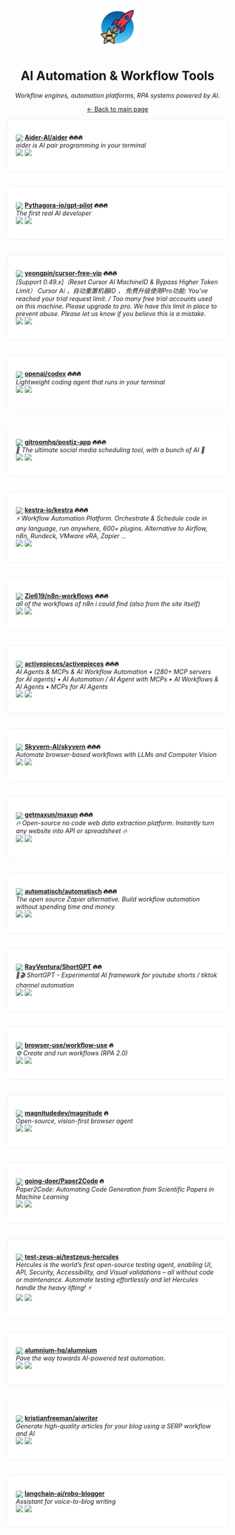 <p align="center"><img src="../assets/awesome-logo.png" width="100" alt="Awesome Repos"/></p>
<h1 align="center">AI Automation & Workflow Tools</h1>
<p align="center"><i>Workflow engines, automation platforms, RPA systems powered by AI.</i></p>

<p align="center"><a href="../README.md">← Back to main page</a></p>

<div align="left" style="border:1px solid #eee; border-radius:10px; padding:18px 20px; background:#fff;">

<img src="https://avatars.githubusercontent.com/u/172139148?v=4" width="32" style="vertical-align:middle;"/> <strong><a href="https://github.com/Aider-AI/aider">Aider-AI/aider</a> 🔥🔥🔥</strong><br/>
<em>aider is AI pair programming in your terminal</em><br/>
<span>
<a href="https://github.com/Aider-AI/aider/stargazers"><img src="https://img.shields.io/github/stars/Aider-AI/aider?style=flat-square&labelColor=343b41"></a>
<a href="https://github.com/Aider-AI/aider/network/members"><img src="https://img.shields.io/github/forks/Aider-AI/aider?style=flat-square&labelColor=343b41"></a>
</span>
</div><br><br>

<div align="left" style="border:1px solid #eee; border-radius:10px; padding:18px 20px; background:#fff;">

<img src="https://avatars.githubusercontent.com/u/123263103?v=4" width="32" style="vertical-align:middle;"/> <strong><a href="https://github.com/Pythagora-io/gpt-pilot">Pythagora-io/gpt-pilot</a> 🔥🔥🔥</strong><br/>
<em>The first real AI developer</em><br/>
<span>
<a href="https://github.com/Pythagora-io/gpt-pilot/stargazers"><img src="https://img.shields.io/github/stars/Pythagora-io/gpt-pilot?style=flat-square&labelColor=343b41"></a>
<a href="https://github.com/Pythagora-io/gpt-pilot/network/members"><img src="https://img.shields.io/github/forks/Pythagora-io/gpt-pilot?style=flat-square&labelColor=343b41"></a>
</span>
</div><br><br>

<div align="left" style="border:1px solid #eee; border-radius:10px; padding:18px 20px; background:#fff;">

<img src="https://avatars.githubusercontent.com/u/29575074?v=4" width="32" style="vertical-align:middle;"/> <strong><a href="https://github.com/yeongpin/cursor-free-vip">yeongpin/cursor-free-vip</a> 🔥🔥🔥</strong><br/>
<em>[Support 0.49.x]（Reset Cursor AI MachineID & Bypass Higher Token Limit） Cursor Ai ，自动重置机器ID ， 免费升级使用Pro功能: You've reached your trial request limit. / Too many free trial accounts used on this machine. Please upgrade to pro. We have this limit in place to prevent abuse. Please let us know if you believe this is a mistake.</em><br/>
<span>
<a href="https://github.com/yeongpin/cursor-free-vip/stargazers"><img src="https://img.shields.io/github/stars/yeongpin/cursor-free-vip?style=flat-square&labelColor=343b41"></a>
<a href="https://github.com/yeongpin/cursor-free-vip/network/members"><img src="https://img.shields.io/github/forks/yeongpin/cursor-free-vip?style=flat-square&labelColor=343b41"></a>
</span>
</div><br><br>

<div align="left" style="border:1px solid #eee; border-radius:10px; padding:18px 20px; background:#fff;">

<img src="https://avatars.githubusercontent.com/u/14957082?v=4" width="32" style="vertical-align:middle;"/> <strong><a href="https://github.com/openai/codex">openai/codex</a> 🔥🔥🔥</strong><br/>
<em>Lightweight coding agent that runs in your terminal</em><br/>
<span>
<a href="https://github.com/openai/codex/stargazers"><img src="https://img.shields.io/github/stars/openai/codex?style=flat-square&labelColor=343b41"></a>
<a href="https://github.com/openai/codex/network/members"><img src="https://img.shields.io/github/forks/openai/codex?style=flat-square&labelColor=343b41"></a>
</span>
</div><br><br>

<div align="left" style="border:1px solid #eee; border-radius:10px; padding:18px 20px; background:#fff;">

<img src="https://avatars.githubusercontent.com/u/128401275?v=4" width="32" style="vertical-align:middle;"/> <strong><a href="https://github.com/gitroomhq/postiz-app">gitroomhq/postiz-app</a> 🔥🔥🔥</strong><br/>
<em>📨 The ultimate social media scheduling tool, with a bunch of AI  🤖</em><br/>
<span>
<a href="https://github.com/gitroomhq/postiz-app/stargazers"><img src="https://img.shields.io/github/stars/gitroomhq/postiz-app?style=flat-square&labelColor=343b41"></a>
<a href="https://github.com/gitroomhq/postiz-app/network/members"><img src="https://img.shields.io/github/forks/gitroomhq/postiz-app?style=flat-square&labelColor=343b41"></a>
</span>
</div><br><br>

<div align="left" style="border:1px solid #eee; border-radius:10px; padding:18px 20px; background:#fff;">

<img src="https://avatars.githubusercontent.com/u/59033362?v=4" width="32" style="vertical-align:middle;"/> <strong><a href="https://github.com/kestra-io/kestra">kestra-io/kestra</a> 🔥🔥🔥</strong><br/>
<em>:zap: Workflow Automation Platform. Orchestrate & Schedule code in any language, run anywhere, 600+ plugins. Alternative to Airflow, n8n, Rundeck, VMware vRA, Zapier ...</em><br/>
<span>
<a href="https://github.com/kestra-io/kestra/stargazers"><img src="https://img.shields.io/github/stars/kestra-io/kestra?style=flat-square&labelColor=343b41"></a>
<a href="https://github.com/kestra-io/kestra/network/members"><img src="https://img.shields.io/github/forks/kestra-io/kestra?style=flat-square&labelColor=343b41"></a>
</span>
</div><br><br>

<div align="left" style="border:1px solid #eee; border-radius:10px; padding:18px 20px; background:#fff;">

<img src="https://avatars.githubusercontent.com/u/54673680?v=4" width="32" style="vertical-align:middle;"/> <strong><a href="https://github.com/Zie619/n8n-workflows">Zie619/n8n-workflows</a> 🔥🔥🔥</strong><br/>
<em>all of the workflows of n8n i could find (also from the site itself)</em><br/>
<span>
<a href="https://github.com/Zie619/n8n-workflows/stargazers"><img src="https://img.shields.io/github/stars/Zie619/n8n-workflows?style=flat-square&labelColor=343b41"></a>
<a href="https://github.com/Zie619/n8n-workflows/network/members"><img src="https://img.shields.io/github/forks/Zie619/n8n-workflows?style=flat-square&labelColor=343b41"></a>
</span>
</div><br><br>

<div align="left" style="border:1px solid #eee; border-radius:10px; padding:18px 20px; background:#fff;">

<img src="https://avatars.githubusercontent.com/u/99494700?v=4" width="32" style="vertical-align:middle;"/> <strong><a href="https://github.com/activepieces/activepieces">activepieces/activepieces</a> 🔥🔥🔥</strong><br/>
<em>AI Agents & MCPs & AI Workflow Automation • (280+ MCP servers for AI agents) • AI Automation / AI Agent with MCPs • AI Workflows & AI Agents • MCPs for AI Agents</em><br/>
<span>
<a href="https://github.com/activepieces/activepieces/stargazers"><img src="https://img.shields.io/github/stars/activepieces/activepieces?style=flat-square&labelColor=343b41"></a>
<a href="https://github.com/activepieces/activepieces/network/members"><img src="https://img.shields.io/github/forks/activepieces/activepieces?style=flat-square&labelColor=343b41"></a>
</span>
</div><br><br>

<div align="left" style="border:1px solid #eee; border-radius:10px; padding:18px 20px; background:#fff;">

<img src="https://avatars.githubusercontent.com/u/141457985?v=4" width="32" style="vertical-align:middle;"/> <strong><a href="https://github.com/Skyvern-AI/skyvern">Skyvern-AI/skyvern</a> 🔥🔥🔥</strong><br/>
<em>Automate browser-based workflows with LLMs and Computer Vision</em><br/>
<span>
<a href="https://github.com/Skyvern-AI/skyvern/stargazers"><img src="https://img.shields.io/github/stars/Skyvern-AI/skyvern?style=flat-square&labelColor=343b41"></a>
<a href="https://github.com/Skyvern-AI/skyvern/network/members"><img src="https://img.shields.io/github/forks/Skyvern-AI/skyvern?style=flat-square&labelColor=343b41"></a>
</span>
</div><br><br>

<div align="left" style="border:1px solid #eee; border-radius:10px; padding:18px 20px; background:#fff;">

<img src="https://avatars.githubusercontent.com/u/139582646?v=4" width="32" style="vertical-align:middle;"/> <strong><a href="https://github.com/getmaxun/maxun">getmaxun/maxun</a> 🔥🔥🔥</strong><br/>
<em>🔥 Open-source no code web data extraction platform. Instantly turn any website into API or spreadsheet 🔥</em><br/>
<span>
<a href="https://github.com/getmaxun/maxun/stargazers"><img src="https://img.shields.io/github/stars/getmaxun/maxun?style=flat-square&labelColor=343b41"></a>
<a href="https://github.com/getmaxun/maxun/network/members"><img src="https://img.shields.io/github/forks/getmaxun/maxun?style=flat-square&labelColor=343b41"></a>
</span>
</div><br><br>

<div align="left" style="border:1px solid #eee; border-radius:10px; padding:18px 20px; background:#fff;">

<img src="https://avatars.githubusercontent.com/u/91699546?v=4" width="32" style="vertical-align:middle;"/> <strong><a href="https://github.com/automatisch/automatisch">automatisch/automatisch</a> 🔥🔥🔥</strong><br/>
<em>The open source Zapier alternative. Build workflow automation without spending time and money.</em><br/>
<span>
<a href="https://github.com/automatisch/automatisch/stargazers"><img src="https://img.shields.io/github/stars/automatisch/automatisch?style=flat-square&labelColor=343b41"></a>
<a href="https://github.com/automatisch/automatisch/network/members"><img src="https://img.shields.io/github/forks/automatisch/automatisch?style=flat-square&labelColor=343b41"></a>
</span>
</div><br><br>

<div align="left" style="border:1px solid #eee; border-radius:10px; padding:18px 20px; background:#fff;">

<img src="https://avatars.githubusercontent.com/u/121462835?v=4" width="32" style="vertical-align:middle;"/> <strong><a href="https://github.com/RayVentura/ShortGPT">RayVentura/ShortGPT</a> 🔥🔥</strong><br/>
<em>🚀🎬 ShortGPT - Experimental AI framework for youtube shorts / tiktok channel automation</em><br/>
<span>
<a href="https://github.com/RayVentura/ShortGPT/stargazers"><img src="https://img.shields.io/github/stars/RayVentura/ShortGPT?style=flat-square&labelColor=343b41"></a>
<a href="https://github.com/RayVentura/ShortGPT/network/members"><img src="https://img.shields.io/github/forks/RayVentura/ShortGPT?style=flat-square&labelColor=343b41"></a>
</span>
</div><br><br>

<div align="left" style="border:1px solid #eee; border-radius:10px; padding:18px 20px; background:#fff;">

<img src="https://avatars.githubusercontent.com/u/192012301?v=4" width="32" style="vertical-align:middle;"/> <strong><a href="https://github.com/browser-use/workflow-use">browser-use/workflow-use</a> 🔥</strong><br/>
<em>⚙️ Create and run workflows (RPA 2.0)</em><br/>
<span>
<a href="https://github.com/browser-use/workflow-use/stargazers"><img src="https://img.shields.io/github/stars/browser-use/workflow-use?style=flat-square&labelColor=343b41"></a>
<a href="https://github.com/browser-use/workflow-use/network/members"><img src="https://img.shields.io/github/forks/browser-use/workflow-use?style=flat-square&labelColor=343b41"></a>
</span>
</div><br><br>

<div align="left" style="border:1px solid #eee; border-radius:10px; padding:18px 20px; background:#fff;">

<img src="https://avatars.githubusercontent.com/u/199500616?v=4" width="32" style="vertical-align:middle;"/> <strong><a href="https://github.com/magnitudedev/magnitude">magnitudedev/magnitude</a> 🔥</strong><br/>
<em>Open-source, vision-first browser agent</em><br/>
<span>
<a href="https://github.com/magnitudedev/magnitude/stargazers"><img src="https://img.shields.io/github/stars/magnitudedev/magnitude?style=flat-square&labelColor=343b41"></a>
<a href="https://github.com/magnitudedev/magnitude/network/members"><img src="https://img.shields.io/github/forks/magnitudedev/magnitude?style=flat-square&labelColor=343b41"></a>
</span>
</div><br><br>

<div align="left" style="border:1px solid #eee; border-radius:10px; padding:18px 20px; background:#fff;">

<img src="https://avatars.githubusercontent.com/u/48055421?v=4" width="32" style="vertical-align:middle;"/> <strong><a href="https://github.com/going-doer/Paper2Code">going-doer/Paper2Code</a> 🔥</strong><br/>
<em>Paper2Code: Automating Code Generation from Scientific Papers in Machine Learning</em><br/>
<span>
<a href="https://github.com/going-doer/Paper2Code/stargazers"><img src="https://img.shields.io/github/stars/going-doer/Paper2Code?style=flat-square&labelColor=343b41"></a>
<a href="https://github.com/going-doer/Paper2Code/network/members"><img src="https://img.shields.io/github/forks/going-doer/Paper2Code?style=flat-square&labelColor=343b41"></a>
</span>
</div><br><br>

<div align="left" style="border:1px solid #eee; border-radius:10px; padding:18px 20px; background:#fff;">

<img src="https://avatars.githubusercontent.com/u/178647201?v=4" width="32" style="vertical-align:middle;"/> <strong><a href="https://github.com/test-zeus-ai/testzeus-hercules">test-zeus-ai/testzeus-hercules</a> </strong><br/>
<em>Hercules is the world’s first open-source testing agent, enabling UI, API, Security, Accessibility, and Visual validations – all without code or maintenance. Automate testing effortlessly and let Hercules handle the heavy lifting! ⚡</em><br/>
<span>
<a href="https://github.com/test-zeus-ai/testzeus-hercules/stargazers"><img src="https://img.shields.io/github/stars/test-zeus-ai/testzeus-hercules?style=flat-square&labelColor=343b41"></a>
<a href="https://github.com/test-zeus-ai/testzeus-hercules/network/members"><img src="https://img.shields.io/github/forks/test-zeus-ai/testzeus-hercules?style=flat-square&labelColor=343b41"></a>
</span>
</div><br><br>

<div align="left" style="border:1px solid #eee; border-radius:10px; padding:18px 20px; background:#fff;">

<img src="https://avatars.githubusercontent.com/u/186601182?v=4" width="32" style="vertical-align:middle;"/> <strong><a href="https://github.com/alumnium-hq/alumnium">alumnium-hq/alumnium</a> </strong><br/>
<em>Pave the way towards AI-powered test automation.</em><br/>
<span>
<a href="https://github.com/alumnium-hq/alumnium/stargazers"><img src="https://img.shields.io/github/stars/alumnium-hq/alumnium?style=flat-square&labelColor=343b41"></a>
<a href="https://github.com/alumnium-hq/alumnium/network/members"><img src="https://img.shields.io/github/forks/alumnium-hq/alumnium?style=flat-square&labelColor=343b41"></a>
</span>
</div><br><br>

<div align="left" style="border:1px solid #eee; border-radius:10px; padding:18px 20px; background:#fff;">

<img src="https://avatars.githubusercontent.com/u/922353?v=4" width="32" style="vertical-align:middle;"/> <strong><a href="https://github.com/kristianfreeman/aiwriter">kristianfreeman/aiwriter</a> </strong><br/>
<em>Generate high-quality articles for your blog using a SERP workflow and AI</em><br/>
<span>
<a href="https://github.com/kristianfreeman/aiwriter/stargazers"><img src="https://img.shields.io/github/stars/kristianfreeman/aiwriter?style=flat-square&labelColor=343b41"></a>
<a href="https://github.com/kristianfreeman/aiwriter/network/members"><img src="https://img.shields.io/github/forks/kristianfreeman/aiwriter?style=flat-square&labelColor=343b41"></a>
</span>
</div><br><br>

<div align="left" style="border:1px solid #eee; border-radius:10px; padding:18px 20px; background:#fff;">

<img src="https://avatars.githubusercontent.com/u/126733545?v=4" width="32" style="vertical-align:middle;"/> <strong><a href="https://github.com/langchain-ai/robo-blogger">langchain-ai/robo-blogger</a> </strong><br/>
<em>Assistant for voice-to-blog writing</em><br/>
<span>
<a href="https://github.com/langchain-ai/robo-blogger/stargazers"><img src="https://img.shields.io/github/stars/langchain-ai/robo-blogger?style=flat-square&labelColor=343b41"></a>
<a href="https://github.com/langchain-ai/robo-blogger/network/members"><img src="https://img.shields.io/github/forks/langchain-ai/robo-blogger?style=flat-square&labelColor=343b41"></a>
</span>
</div><br><br>

